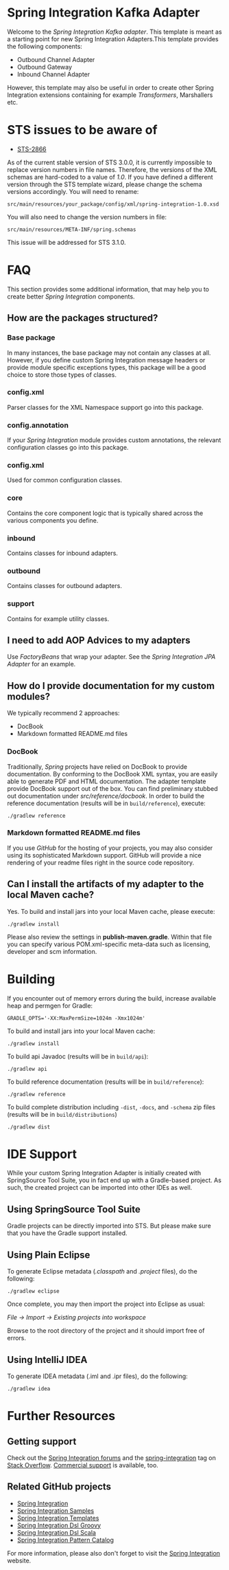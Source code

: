 Spring Integration Kafka Adapter
=================================================



Welcome to the *Spring Integration Kafka adapter*. This template is meant as a starting point for new Spring Integration Adapters.This template provides the following components:

* Outbound Channel Adapter
* Outbound Gateway
* Inbound Channel Adapter

However, this template may also be useful in order to create other Spring Integration extensions containing for example *Transformers*, Marshallers etc.

# STS issues to be aware of

* [STS-2866](https://issuetracker.springsource.com/browse/STS-2866)

As of the current stable version of STS 3.0.0, it is currently impossible to replace version numbers in file names. Therefore, the versions of the XML schemas are hard-coded to a value of *1.0*. If you have defined a different version through the STS template wizard, please change the schema versions accordingly. You will need to rename:

	src/main/resources/your_package/config/xml/spring-integration-1.0.xsd

You will also need to change the version numbers in file:

	src/main/resources/META-INF/spring.schemas

This issue will be addressed for STS 3.1.0.

# FAQ

This section provides some additional information, that may help you to create better *Spring Integration* components. 

## How are the packages structured?

### Base package

In many instances, the base package may not contain any classes at all. However, if you define custom Spring Integration message headers or provide module specific exceptions types, this package will be a good choice to store those types of classes.

### config.xml

Parser classes for the XML Namespace support go into this package.

### config.annotation

If your *Spring Integration* module provides custom annotations, the relevant configuration classes go into this package.

### config.xml

Used for common configuration classes.

### core

Contains the core component logic that is typically shared across the various components you define. 

### inbound

Contains classes for inbound adapters.

### outbound

Contains classes for outbound adapters.

### support

Contains for example utility classes.

## I need to add AOP Advices to my adapters

Use *FactoryBeans* that wrap your adapter. See the *Spring Integration JPA Adapter* for an example.

## How do I provide documentation for my custom modules?

We typically recommend 2 approaches:

* DocBook 
* Markdown formatted README.md files

### DocBook

Traditionally, *Spring* projects have relied on DocBook to provide documentation. By conforming to the DocBook XML syntax, you are easily able to generate PDF and HTML documentation. The adapter template provide DocBook support out of the box. You can find preliminary stubbed out documentation under *src/reference/docbook*. In order to build the reference documentation (results will be in `build/reference`), execute:

    ./gradlew reference

### Markdown formatted README.md files

If you use *GitHub* for the hosting of your projects, you may also consider using its sophisticated Markdown support. GitHub will provide a nice rendering of your readme files right in the source code repository. 

## Can I install the artifacts of my adapter to the local Maven cache?

Yes. To build and install jars into your local Maven cache, please execute:

    ./gradlew install

Please also review the settings in **publish-maven.gradle**. Within that file you can specify various POM.xml-specific meta-data such as licensing, developer and scm information.

# Building

If you encounter out of memory errors during the build, increase available heap and permgen for Gradle:

    GRADLE_OPTS='-XX:MaxPermSize=1024m -Xmx1024m'

To build and install jars into your local Maven cache:

    ./gradlew install

To build api Javadoc (results will be in `build/api`):

    ./gradlew api

To build reference documentation (results will be in `build/reference`):

    ./gradlew reference

To build complete distribution including `-dist`, `-docs`, and `-schema` zip files (results will be in `build/distributions`)

    ./gradlew dist

# IDE Support

While your custom Spring Integration Adapter is initially created with SpringSource Tool Suite, you in fact end up with a Gradle-based project. As such, the created project can be imported into other IDEs as well.

## Using SpringSource Tool Suite

Gradle projects can be directly imported into STS. But please make sure that you have the Gradle support installed.

## Using Plain Eclipse

To generate Eclipse metadata (*.classpath* and *.project* files), do the following:

    ./gradlew eclipse

Once complete, you may then import the project into Eclipse as usual:

 *File -> Import -> Existing projects into workspace*

Browse to the root directory of the project and it should import free of errors.

## Using IntelliJ IDEA

To generate IDEA metadata (.iml and .ipr files), do the following:

    ./gradlew idea

# Further Resources

## Getting support

Check out the [Spring Integration forums][] and the [spring-integration][spring-integration tag] tag
on [Stack Overflow][]. [Commercial support][] is available, too.

## Related GitHub projects

* [Spring Integration][]
* [Spring Integration Samples][]
* [Spring Integration Templates][]
* [Spring Integration Dsl Groovy][]
* [Spring Integration Dsl Scala][]
* [Spring Integration Pattern Catalog][]

For more information, please also don't forget to visit the [Spring Integration][] website.

[Spring Integration]: https://github.com/SpringSource/spring-integration
[Commercial support]: http://springsource.com/support/springsupport
[Spring Integration forums]: http://forum.springsource.org/forumdisplay.php?42-Integration
[spring-integration tag]: http://stackoverflow.com/questions/tagged/spring-integration
[Spring Integration Samples]: https://github.com/SpringSource/spring-integration-samples
[Spring Integration Templates]: https://github.com/SpringSource/spring-integration-templates/tree/master/si-sts-templates
[Spring Integration Dsl Groovy]: https://github.com/SpringSource/spring-integration-dsl-groovy
[Spring Integration Dsl Scala]: https://github.com/SpringSource/spring-integration-dsl-scala
[Spring Integration Pattern Catalog]: https://github.com/SpringSource/spring-integration-pattern-catalog
[Stack Overflow]: http://stackoverflow.com/faq
